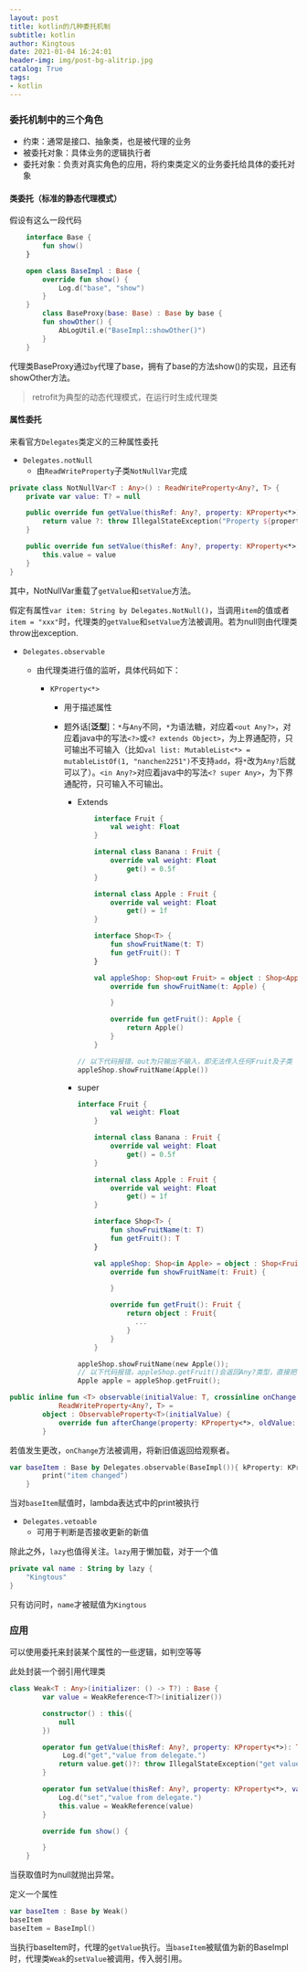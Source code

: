 ```yaml
---
layout: post
title: kotlin的几种委托机制
subtitle: kotlin
author: Kingtous
date: 2021-01-04 16:24:01
header-img: img/post-bg-alitrip.jpg
catalog: True
tags:
- kotlin
---
```


### 委托机制中的三个角色

- 约束：通常是接口、抽象类，也是被代理的业务
- 被委托对象：具体业务的逻辑执行者
- 委托对象：负责对真实角色的应用，将约束类定义的业务委托给具体的委托对象

#### 类委托（标准的静态代理模式）

假设有这么一段代码

```kotlin
    interface Base {
        fun show()
    }

    open class BaseImpl : Base {
        override fun show() {
            Log.d("base", "show")
        }
    }
		class BaseProxy(base: Base) : Base by base {
        fun showOther() {
            AbLogUtil.e("BaseImpl::showOther()")
        }
    }
```

代理类BaseProxy通过`by`代理了base，拥有了base的方法show()的实现，且还有showOther方法。

> retrofit为典型的动态代理模式，在运行时生成代理类

#### 属性委托

来看官方`Delegates`类定义的三种属性委托

- `Delegates.notNull`
  - 由`ReadWriteProperty`子类`NotNullVar`完成

```kotlin
private class NotNullVar<T : Any>() : ReadWriteProperty<Any?, T> {
    private var value: T? = null

    public override fun getValue(thisRef: Any?, property: KProperty<*>): T {
        return value ?: throw IllegalStateException("Property ${property.name} should be initialized before get.")
    }

    public override fun setValue(thisRef: Any?, property: KProperty<*>, value: T) {
        this.value = value
    }
}
```

其中，NotNullVar重载了`getValue`和`setValue`方法。

假定有属性`var item: String by Delegates.NotNull()`，当调用`item`的值或者`item = "xxx"`时，代理类的`getValue`和`setValue`方法被调用。若为null则由代理类throw出exception.

- `Delegates.observable`

  - 由代理类进行值的监听，具体代码如下：

    - `KProperty<*>`

      - 用于描述属性

      - 题外话[**泛型**]：`*`与`Any`不同，`*`为语法糖，对应着`<out Any?>`，对应着java中的写法`<?>`或`<? extends Object>`，为上界通配符，只可输出不可输入（比如`val list: MutableList<*> = mutableListOf(1, "nanchen2251")`不支持`add`，将`*`改为`Any?`后就可以了）。`<in Any?>`对应着java中的写法`<? super Any>`，为下界通配符，只可输入不可输出。

        - Extends

          ```kotlin
              interface Fruit {
                  val weight: Float
              }
          
              internal class Banana : Fruit {
                  override val weight: Float
                      get() = 0.5f
              }
          
              internal class Apple : Fruit {
                  override val weight: Float
                      get() = 1f
              }
          
              interface Shop<T> {
                  fun showFruitName(t: T)
                  fun getFruit(): T
              }
          
              val appleShop: Shop<out Fruit> = object : Shop<Apple> {
                  override fun showFruitName(t: Apple) {
          
                  }
          
                  override fun getFruit(): Apple {
                      return Apple()
                  }
              }
          
          // 以下代码报错，out为只输出不输入，即无法传入任何Fruit及子类
          appleShop.showFruitName(Apple())
          ```

        - super

          ```kotlin
          interface Fruit {
                  val weight: Float
              }
          
              internal class Banana : Fruit {
                  override val weight: Float
                      get() = 0.5f
              }
          
              internal class Apple : Fruit {
                  override val weight: Float
                      get() = 1f
              }
          
              interface Shop<T> {
                  fun showFruitName(t: T)
                  fun getFruit(): T
              }
          
              val appleShop: Shop<in Apple> = object : Shop<Fruit> {
                  override fun showFruitName(t: Fruit) {
          
                  }
          
                  override fun getFruit(): Fruit {
                      return object : Fruit{
                        ...
                      }
                  }
              }
          
          appleShop.showFruitName(new Apple());
          // 以下代码报错，appleShop.getFruit()会返回Any?类型，直接把可能为父类的类赋值到子类apple是有问题的
          Apple apple = appleShop.getFruit();
          ```

          

```kotlin
public inline fun <T> observable(initialValue: T, crossinline onChange: (property: KProperty<*>, oldValue: T, newValue: T) -> Unit):
            ReadWriteProperty<Any?, T> =
        object : ObservableProperty<T>(initialValue) {
            override fun afterChange(property: KProperty<*>, oldValue: T, newValue: T) = onChange(property, oldValue, newValue)
        }
```

若值发生更改，`onChange`方法被调用，将新旧值返回给观察者。

```kotlin
var baseItem : Base by Delegates.observable(BaseImpl()){ kProperty: KProperty<*>, base: Base, base1: Base ->
        print("item changed")
    }
```

当对`baseItem`赋值时，lambda表达式中的print被执行

- `Delegates.vetoable`
  - 可用于判断是否接收更新的新值

除此之外，`lazy`也值得关注。`lazy`用于懒加载，对于一个值

```kotlin
private val name : String by lazy {
  	"Kingtous"
}
```

只有访问时，`name`才被赋值为`Kingtous`

### 应用

可以使用委托来封装某个属性的一些逻辑，如判空等等

此处封装一个弱引用代理类

```kotlin
class Weak<T : Any>(initializer: () -> T?) : Base {
        var value = WeakReference<T?>(initializer())

        constructor() : this({
            null
        })

        operator fun getValue(thisRef: Any?, property: KProperty<*>): T {
             Log.d("get","value from delegate.")
            return value.get()?: throw IllegalStateException("get value error")
        }

        operator fun setValue(thisRef: Any?, property: KProperty<*>, value: T?) {
            Log.d("set","value from delegate.")
            this.value = WeakReference(value)
        }

        override fun show() {

        }
    }
```

当获取值时为null就抛出异常。

定义一个属性

```kotlin
var baseItem : Base by Weak()
baseItem
baseItem = BaseImpl()
```

当执行baseItem时，代理的`getValue`执行。当`baseItem`被赋值为新的BaseImpl时，代理类`Weak`的`setValue`被调用，传入弱引用。

